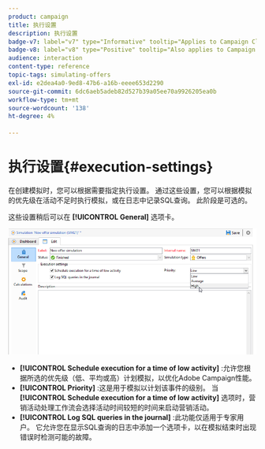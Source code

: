 ```yaml
---
product: campaign
title: 执行设置
description: 执行设置
badge-v7: label="v7" type="Informative" tooltip="Applies to Campaign Classic v7"
badge-v8: label="v8" type="Positive" tooltip="Also applies to Campaign v8"
audience: interaction
content-type: reference
topic-tags: simulating-offers
exl-id: e2dea4a0-9ed8-47b6-a16b-eeee653d2290
source-git-commit: 6dc6aeb5adeb82d527b39a05ee70a9926205ea0b
workflow-type: tm+mt
source-wordcount: '138'
ht-degree: 4%

---
```


# 执行设置{#execution-settings}



在创建模拟时，您可以根据需要指定执行设置。 通过这些设置，您可以根据模拟的优先级在活动不足时执行模拟，或在日志中记录SQL查询。 此阶段是可选的。

这些设置稍后可以在 **[!UICONTROL General]** 选项卡。

![](assets/offer_simulation_008.png)

* **[!UICONTROL Schedule execution for a time of low activity]** :允许您根据所选的优先级（低、平均或高）计划模拟，以优化Adobe Campaign性能。
* **[!UICONTROL Priority]** :这是用于模拟以计划该事件的级别。 当 **[!UICONTROL Schedule execution for a time of low activity]** 选项时，营销活动处理工作流会选择活动时间较短的时间来启动营销活动。
* **[!UICONTROL Log SQL queries in the journal]** :此功能仅适用于专家用户。 它允许您在显示SQL查询的日志中添加一个选项卡，以在模拟结束时出现错误时检测可能的故障。
